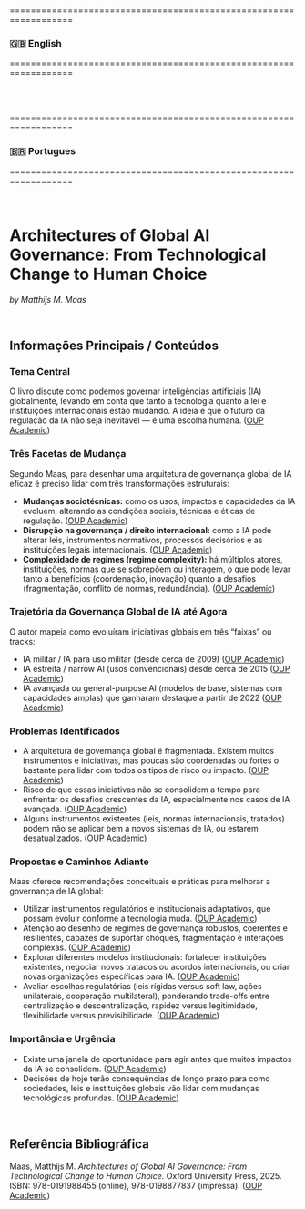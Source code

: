 
<br>


==================================================================
###  🇬🇧  English
==================================================================













<br><br>




==================================================================
###  🇧🇷 Portugues
==================================================================

<br>


# Architectures of Global AI Governance: From Technological Change to Human Choice  
*by Matthijs M. Maas*  

<br>


## Informações Principais / Conteúdos  
### Tema Central   

O livro discute como podemos governar inteligências artificiais (IA) globalmente, levando em conta que tanto a tecnologia quanto a lei e instituições internacionais estão mudando. A ideia é que o futuro da regulação da IA não seja inevitável — é uma escolha humana. ([OUP Academic](https://academic.oup.com/book/61416?utm_source=chatgpt.com))

### Três Facetas de Mudança  
Segundo Maas, para desenhar uma arquitetura de governança global de IA eficaz é preciso lidar com três transformações estruturais:  
- **Mudanças sociotécnicas:** como os usos, impactos e capacidades da IA evoluem, alterando as condições sociais, técnicas e éticas de regulação. ([OUP Academic](https://academic.oup.com/book/61416/chapter/533867360?utm_source=chatgpt.com))  
- **Disrupção na governança / direito internacional:** como a IA pode alterar leis, instrumentos normativos, processos decisórios e as instituições legais internacionais. ([OUP Academic](https://academic.oup.com/book/61416/chapter/533871807?utm_source=chatgpt.com))  
- **Complexidade de regimes (regime complexity):** há múltiplos atores, instituições, normas que se sobrepõem ou interagem, o que pode levar tanto a benefícios (coordenação, inovação) quanto a desafios (fragmentação, conflito de normas, redundância). ([OUP Academic](https://academic.oup.com/book/61416/chapter/533871807?utm_source=chatgpt.com))

### Trajetória da Governança Global de IA até Agora  
O autor mapeia como evoluíram iniciativas globais em três “faixas” ou tracks:  
- IA militar / IA para uso militar (desde cerca de 2009) ([OUP Academic](https://academic.oup.com/book/61416/chapter/533869022?utm_source=chatgpt.com))  
- IA estreita / narrow AI (usos convencionais) desde cerca de 2015 ([OUP Academic](https://academic.oup.com/book/61416/chapter/533869022?utm_source=chatgpt.com))  
- IA avançada ou general-purpose AI (modelos de base, sistemas com capacidades amplas) que ganharam destaque a partir de 2022 ([OUP Academic](https://academic.oup.com/book/61416/chapter/533869022?utm_source=chatgpt.com))

### Problemas Identificados  
- A arquitetura de governança global é fragmentada. Existem muitos instrumentos e iniciativas, mas poucas são coordenadas ou fortes o bastante para lidar com todos os tipos de risco ou impacto. ([OUP Academic](https://academic.oup.com/book/61416/chapter/533869022?utm_source=chatgpt.com))  
- Risco de que essas iniciativas não se consolidem a tempo para enfrentar os desafios crescentes da IA, especialmente nos casos de IA avançada. ([OUP Academic](https://academic.oup.com/book/61416/chapter/533869022?utm_source=chatgpt.com))  
- Alguns instrumentos existentes (leis, normas internacionais, tratados) podem não se aplicar bem a novos sistemas de IA, ou estarem desatualizados. ([OUP Academic](https://academic.oup.com/book/61416/chapter/533869022?utm_source=chatgpt.com))

### Propostas e Caminhos Adiante  
Maas oferece recomendações conceituais e práticas para melhorar a governança de IA global:  
- Utilizar instrumentos regulatórios e institucionais adaptativos, que possam evoluir conforme a tecnologia muda. ([OUP Academic](https://academic.oup.com/book/61416/chapter/533867360?utm_source=chatgpt.com))  
- Atenção ao desenho de regimes de governança robustos, coerentes e resilientes, capazes de suportar choques, fragmentação e interações complexas. ([OUP Academic](https://academic.oup.com/book/61416/chapter/533872059?utm_source=chatgpt.com))  
- Explorar diferentes modelos institucionais: fortalecer instituições existentes, negociar novos tratados ou acordos internacionais, ou criar novas organizações específicas para IA. ([OUP Academic](https://academic.oup.com/book/61416/chapter/533869022?utm_source=chatgpt.com))  
- Avaliar escolhas regulatórias (leis rígidas versus soft law, ações unilaterais, cooperação multilateral), ponderando trade-offs entre centralização e descentralização, rapidez versus legitimidade, flexibilidade versus previsibilidade. ([OUP Academic](https://academic.oup.com/book/61416/chapter/533869022?utm_source=chatgpt.com))

### Importância e Urgência  
- Existe uma janela de oportunidade para agir antes que muitos impactos da IA se consolidem. ([OUP Academic](https://academic.oup.com/book/61416/chapter/533872948?utm_source=chatgpt.com))  
- Decisões de hoje terão consequências de longo prazo para como sociedades, leis e instituições globais vão lidar com mudanças tecnológicas profundas. ([OUP Academic](https://academic.oup.com/book/61416/chapter/533872948?utm_source=chatgpt.com))

<br>

## Referência Bibliográfica  
Maas, Matthijs M. *Architectures of Global AI Governance: From Technological Change to Human Choice*. Oxford University Press, 2025. ISBN: 978-0191988455 (online), 978-0198877837 (impressa). ([OUP Academic](https://academic.oup.com/book/61416?utm_source=chatgpt.com))


